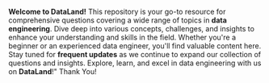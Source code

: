 **Welcome to DataLand!**
This repository is your go-to resource for comprehensive questions covering a wide range of topics in **data engineering**. Dive deep into various concepts, challenges, and insights to enhance your understanding and skills in the field. Whether you're a beginner or an experienced data engineer, you'll find valuable content here. Stay tuned for **frequent updates** as we continue to expand our collection of questions and insights. 
Explore, learn, and excel in data engineering with us on **DataLand**!"
Thank You!
